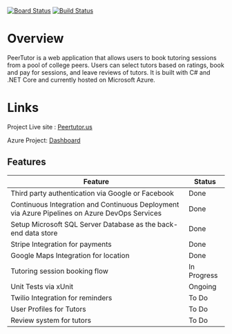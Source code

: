 [![Board Status](https://dev.azure.com/miisaac/c0e9ff35-87a0-49b4-ad54-7db7dce5fa5b/744c9ddd-ef91-40bd-bf30-bdca73dcf27a/_apis/work/boardbadge/5bbfa272-ad7c-4207-94c7-eccfbe6d3526?columnOptions=1)](https://dev.azure.com/miisaac/c0e9ff35-87a0-49b4-ad54-7db7dce5fa5b/_boards/board/t/744c9ddd-ef91-40bd-bf30-bdca73dcf27a/Microsoft.RequirementCategory/)
[![Build Status](https://dev.azure.com/miisaac/PeerTutor.us/_apis/build/status/PeerTutor%20-%201%20-%20CI?branchName=master)](https://dev.azure.com/miisaac/PeerTutor.us/_build/latest?definitionId=3&branchName=master)

# Overview

PeerTutor is a web application that allows users to book tutoring sessions from a pool of college peers. Users can select tutors based on ratings, book and pay for sessions, and leave reviews of tutors. It is built with C# and .NET Core and currently hosted on Microsoft Azure.
# Links

Project Live site : [Peertutor.us](https://peertutor.us)

Azure Project: [Dashboard](https://dev.azure.com/miisaac/PeerTutor.us/_dashboards/dashboard/4d6f5a71-3c89-418c-aef6-72da27746b0d)
## Features
|Feature  |Status  |
|--|--|
| Third party authentication via Google or Facebook |Done  |
| Continuous Integration and Continuous Deployment via Azure Pipelines on Azure DevOps Services |Done  |
|  Setup Microsoft SQL Server Database as the back-end data store|  Done|
|  Stripe Integration for payments| Done  |
|  Google Maps Integration for location| Done  |
|  Tutoring session booking flow | In Progress  |
|  Unit Tests via xUnit| Ongoing  |
|  Twilio Integration for reminders| To Do  |
|  User Profiles for Tutors| To Do  |
|  Review system for tutors| To Do  |


